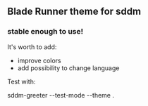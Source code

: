 ## Blade Runner theme for sddm
### stable enough to use!

It's worth to add:
* improve colors
* add possibility to change language

Test with: 

sddm-greeter --test-mode --theme .

